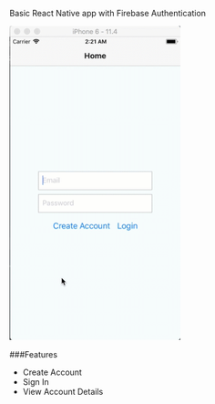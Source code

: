 Basic React Native app with Firebase Authentication

<img src="demo.gif" width="300px"/>

###Features
- Create Account
- Sign In
- View Account Details
